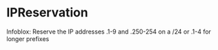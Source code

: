 # IPReservation

Infoblox: Reserve the IP addresses .1-9 and .250-254 on a /24 or .1-4 for longer prefixes
